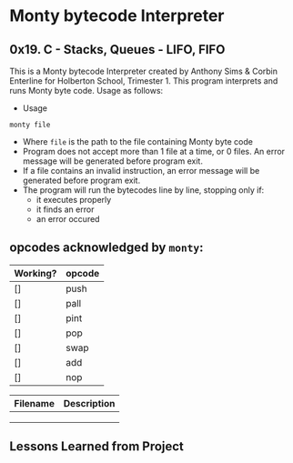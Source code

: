  # Monty bytecode Interpreter
 ## 0x19. C - Stacks, Queues - LIFO, FIFO

This is a Monty bytecode Interpreter created by Anthony Sims & Corbin Enterline for Holberton School, Trimester 1.
This program interprets and runs Monty byte code.  Usage as follows:

* Usage
```
monty file
```
* Where `file` is the path to the file containing Monty byte code
* Program does not accept more than 1 file at a time, or 0 files. An error message will be generated before program exit.
* If a file contains an invalid instruction, an error message will be generated before program exit.
* The program will run the bytecodes line by line, stopping only if:
  - it executes properly
  - it finds an error
  - an error occured

 ## opcodes acknowledged by `monty`:
Working? | opcode 
---------|--------
 [] | push
 [] | pall
 [] | pint
 [] | pop
 [] | swap
 [] | add
 [] | nop

Filename | Description
---------|------------
[]() | 
[]() | 
[]() | 

## Lessons Learned from Project
